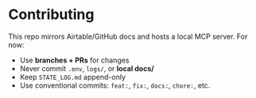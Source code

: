 # Contributing

This repo mirrors Airtable/GitHub docs and hosts a local MCP server. For now:

- Use **branches + PRs** for changes
- Never commit `.env`, `logs/`, or **local docs/**
- Keep `STATE_LOG.md` append-only
- Use conventional commits: `feat:`, `fix:`, `docs:`, `chore:`, etc.
